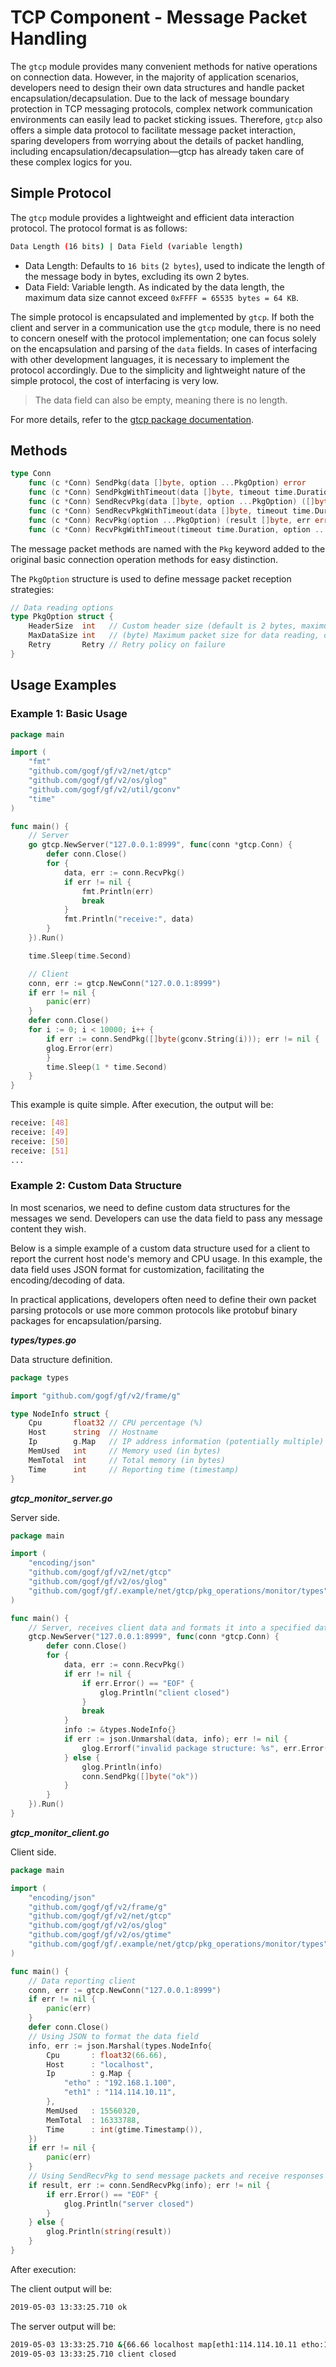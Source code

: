 # TCP Component - Message Packet Handling

The `gtcp` module provides many convenient methods for native operations on connection data. However, in the majority of application scenarios, developers need to design their own data structures and handle packet encapsulation/decapsulation. Due to the lack of message boundary protection in TCP messaging protocols, complex network communication environments can easily lead to packet sticking issues. Therefore, `gtcp` also offers a simple data protocol to facilitate message packet interaction, sparing developers from worrying about the details of packet handling, including encapsulation/decapsulation—gtcp has already taken care of these complex logics for you.

## Simple Protocol

The `gtcp` module provides a lightweight and efficient data interaction protocol. The protocol format is as follows:

```bash
Data Length (16 bits) | Data Field (variable length)
```

- Data Length: Defaults to `16 bits` (`2 bytes`), used to indicate the length of the message body in bytes, excluding its own 2 bytes.
- Data Field: Variable length. As indicated by the data length, the maximum data size cannot exceed `0xFFFF = 65535 bytes = 64 KB`.

The simple protocol is encapsulated and implemented by `gtcp`. If both the client and server in a communication use the `gtcp` module, there is no need to concern oneself with the protocol implementation; one can focus solely on the encapsulation and parsing of the `data` fields. In cases of interfacing with other development languages, it is necessary to implement the protocol accordingly. Due to the simplicity and lightweight nature of the simple protocol, the cost of interfacing is very low.

> The data field can also be empty, meaning there is no length.

For more details, refer to the [gtcp package documentation](https://pkg.go.dev/github.com/gogf/gf/v2/net/gtcp).

## Methods

```go
type Conn
    func (c *Conn) SendPkg(data []byte, option ...PkgOption) error
    func (c *Conn) SendPkgWithTimeout(data []byte, timeout time.Duration, option ...PkgOption) error
    func (c *Conn) SendRecvPkg(data []byte, option ...PkgOption) ([]byte, error)
    func (c *Conn) SendRecvPkgWithTimeout(data []byte, timeout time.Duration, option ...PkgOption) ([]byte, error)
    func (c *Conn) RecvPkg(option ...PkgOption) (result []byte, err error)
    func (c *Conn) RecvPkgWithTimeout(timeout time.Duration, option ...PkgOption) ([]byte, error)
```

The message packet methods are named with the `Pkg` keyword added to the original basic connection operation methods for easy distinction.

The `PkgOption` structure is used to define message packet reception strategies:

```go
// Data reading options
type PkgOption struct {
    HeaderSize  int   // Custom header size (default is 2 bytes, maximum cannot exceed 4 bytes)
    MaxDataSize int   // (byte) Maximum packet size for data reading, default maximum cannot exceed 2 bytes (65535 byte)
    Retry       Retry // Retry policy on failure
}
```

## Usage Examples

### Example 1: Basic Usage

```go
package main

import (
    "fmt"
    "github.com/gogf/gf/v2/net/gtcp"
    "github.com/gogf/gf/v2/os/glog"
    "github.com/gogf/gf/v2/util/gconv"
    "time"
)

func main() {
    // Server
    go gtcp.NewServer("127.0.0.1:8999", func(conn *gtcp.Conn) {
        defer conn.Close()
        for {
            data, err := conn.RecvPkg()
            if err != nil {
                fmt.Println(err)
                break
            }
            fmt.Println("receive:", data)
        }
    }).Run()

    time.Sleep(time.Second)

    // Client
    conn, err := gtcp.NewConn("127.0.0.1:8999")
    if err != nil {
        panic(err)
    }
    defer conn.Close()
    for i := 0; i < 10000; i++ {
        if err := conn.SendPkg([]byte(gconv.String(i))); err != nil {
        glog.Error(err)
        }
        time.Sleep(1 * time.Second)
    }
}
```

This example is quite simple. After execution, the output will be:

```bash
receive: [48]
receive: [49]
receive: [50]
receive: [51]
...
```

### Example 2: Custom Data Structure

In most scenarios, we need to define custom data structures for the messages we send. Developers can use the data field to pass any message content they wish.

Below is a simple example of a custom data structure used for a client to report the current host node's memory and CPU usage. In this example, the data field uses JSON format for customization, facilitating the encoding/decoding of data.

In practical applications, developers often need to define their own packet parsing protocols or use more common protocols like protobuf binary packages for encapsulation/parsing.

***types/types.go***

Data structure definition.

```go
package types

import "github.com/gogf/gf/v2/frame/g"

type NodeInfo struct {
    Cpu       float32 // CPU percentage (%)
    Host      string  // Hostname
    Ip        g.Map   // IP address information (potentially multiple)
    MemUsed   int     // Memory used (in bytes)
    MemTotal  int     // Total memory (in bytes)
    Time      int     // Reporting time (timestamp)
}
```

***gtcp_monitor_server.go***

Server side.

```go
package main

import (
    "encoding/json"
    "github.com/gogf/gf/v2/net/gtcp"
    "github.com/gogf/gf/v2/os/glog"
    "github.com/gogf/gf/.example/net/gtcp/pkg_operations/monitor/types"
)

func main() {
    // Server, receives client data and formats it into a specified data structure, then prints it
    gtcp.NewServer("127.0.0.1:8999", func(conn *gtcp.Conn) {
        defer conn.Close()
        for {
            data, err := conn.RecvPkg()
            if err != nil {
                if err.Error() == "EOF" {
                    glog.Println("client closed")
                }
                break
            }
            info := &types.NodeInfo{}
            if err := json.Unmarshal(data, info); err != nil {
                glog.Errorf("invalid package structure: %s", err.Error())
            } else {
                glog.Println(info)
                conn.SendPkg([]byte("ok"))
            }
        }
    }).Run()
}
```

***gtcp_monitor_client.go***

Client side.

```go
package main

import (
    "encoding/json"
    "github.com/gogf/gf/v2/frame/g"
    "github.com/gogf/gf/v2/net/gtcp"
    "github.com/gogf/gf/v2/os/glog"
    "github.com/gogf/gf/v2/os/gtime"
    "github.com/gogf/gf/.example/net/gtcp/pkg_operations/monitor/types"
)

func main() {
    // Data reporting client
    conn, err := gtcp.NewConn("127.0.0.1:8999")
    if err != nil {
        panic(err)
    }
    defer conn.Close()
    // Using JSON to format the data field
    info, err := json.Marshal(types.NodeInfo{
        Cpu       : float32(66.66),
        Host      : "localhost",
        Ip        : g.Map {
            "etho" : "192.168.1.100",
            "eth1" : "114.114.10.11",
        },
        MemUsed   : 15560320,
        MemTotal  : 16333788,
        Time      : int(gtime.Timestamp()),
    })
    if err != nil {
        panic(err)
    }
    // Using SendRecvPkg to send message packets and receive responses
    if result, err := conn.SendRecvPkg(info); err != nil {
        if err.Error() == "EOF" {
            glog.Println("server closed")
        }
    } else {
        glog.Println(string(result))
    }
}
```

After execution:

The client output will be:

```bash
2019-05-03 13:33:25.710 ok
```

The server output will be:

```bash
2019-05-03 13:33:25.710 &{66.66 localhost map[eth1:114.114.10.11 etho:192.168.1.100] 15560320 16333788 1556861605}
2019-05-03 13:33:25.710 client closed
```
